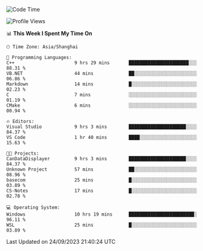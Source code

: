<!--START_SECTION:waka-->
![Code Time](http://img.shields.io/badge/Code%20Time-1%2C262%20hrs%204%20mins-blue)

![Profile Views](http://img.shields.io/badge/Profile%20Views-3-blue)

📊 **This Week I Spent My Time On** 

```text
🕑︎ Time Zone: Asia/Shanghai

💬 Programming Languages: 
C++                      9 hrs 29 mins       ██████████████████████░░░   88.31 % 
VB.NET                   44 mins             ██░░░░░░░░░░░░░░░░░░░░░░░   06.86 % 
Markdown                 14 mins             █░░░░░░░░░░░░░░░░░░░░░░░░   02.23 % 
C                        7 mins              ░░░░░░░░░░░░░░░░░░░░░░░░░   01.19 % 
CMake                    6 mins              ░░░░░░░░░░░░░░░░░░░░░░░░░   00.94 % 

🔥 Editors: 
Visual Studio            9 hrs 3 mins        █████████████████████░░░░   84.37 % 
VS Code                  1 hr 40 mins        ████░░░░░░░░░░░░░░░░░░░░░   15.63 % 

🐱‍💻 Projects: 
CanDataDisplayer         9 hrs 3 mins        █████████████████████░░░░   84.37 % 
Unknown Project          57 mins             ██░░░░░░░░░░░░░░░░░░░░░░░   08.96 % 
basecom                  25 mins             █░░░░░░░░░░░░░░░░░░░░░░░░   03.89 % 
CS-Notes                 17 mins             █░░░░░░░░░░░░░░░░░░░░░░░░   02.78 % 

💻 Operating System: 
Windows                  10 hrs 19 mins      ████████████████████████░   96.11 % 
WSL                      25 mins             █░░░░░░░░░░░░░░░░░░░░░░░░   03.89 % 
```


 Last Updated on 24/09/2023 21:40:24 UTC
<!--END_SECTION:waka-->